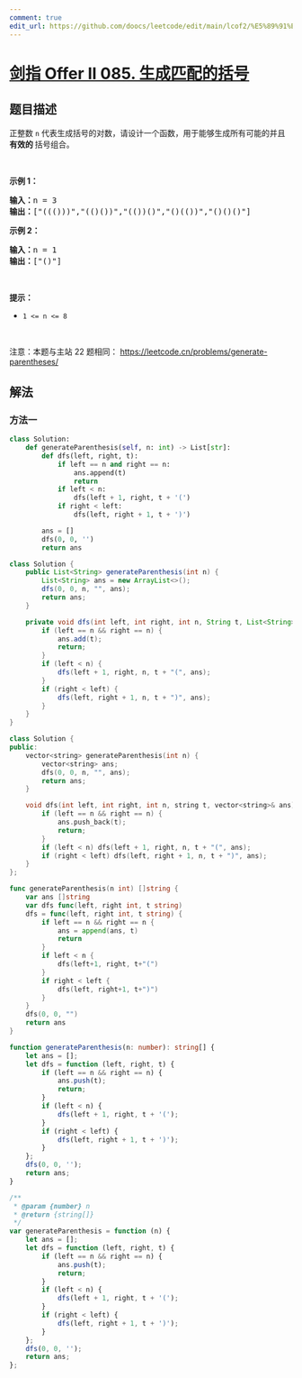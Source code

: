 ```yaml
---
comment: true
edit_url: https://github.com/doocs/leetcode/edit/main/lcof2/%E5%89%91%E6%8C%87%20Offer%20II%20085.%20%E7%94%9F%E6%88%90%E5%8C%B9%E9%85%8D%E7%9A%84%E6%8B%AC%E5%8F%B7/README.md
---
```


# [剑指 Offer II 085. 生成匹配的括号](https://leetcode.cn/problems/IDBivT)

## 题目描述

<!-- 这里写题目描述 -->

<p>正整数&nbsp;<code>n</code>&nbsp;代表生成括号的对数，请设计一个函数，用于能够生成所有可能的并且 <strong>有效的 </strong>括号组合。</p>

<p>&nbsp;</p>

<p><strong>示例 1：</strong></p>

<pre>
<strong>输入：</strong>n = 3
<strong>输出：</strong>[&quot;((()))&quot;,&quot;(()())&quot;,&quot;(())()&quot;,&quot;()(())&quot;,&quot;()()()&quot;]
</pre>

<p><strong>示例 2：</strong></p>

<pre>
<strong>输入：</strong>n = 1
<strong>输出：</strong>[&quot;()&quot;]
</pre>

<p>&nbsp;</p>

<p><strong>提示：</strong></p>

<ul>
	<li><code>1 &lt;= n &lt;= 8</code></li>
</ul>

<p>&nbsp;</p>

<p><meta charset="UTF-8" />注意：本题与主站 22&nbsp;题相同：&nbsp;<a href="https://leetcode.cn/problems/generate-parentheses/">https://leetcode.cn/problems/generate-parentheses/</a></p>

## 解法

### 方法一

<!-- tabs:start -->

```python
class Solution:
    def generateParenthesis(self, n: int) -> List[str]:
        def dfs(left, right, t):
            if left == n and right == n:
                ans.append(t)
                return
            if left < n:
                dfs(left + 1, right, t + '(')
            if right < left:
                dfs(left, right + 1, t + ')')

        ans = []
        dfs(0, 0, '')
        return ans
```

```java
class Solution {
    public List<String> generateParenthesis(int n) {
        List<String> ans = new ArrayList<>();
        dfs(0, 0, n, "", ans);
        return ans;
    }

    private void dfs(int left, int right, int n, String t, List<String> ans) {
        if (left == n && right == n) {
            ans.add(t);
            return;
        }
        if (left < n) {
            dfs(left + 1, right, n, t + "(", ans);
        }
        if (right < left) {
            dfs(left, right + 1, n, t + ")", ans);
        }
    }
}
```

```cpp
class Solution {
public:
    vector<string> generateParenthesis(int n) {
        vector<string> ans;
        dfs(0, 0, n, "", ans);
        return ans;
    }

    void dfs(int left, int right, int n, string t, vector<string>& ans) {
        if (left == n && right == n) {
            ans.push_back(t);
            return;
        }
        if (left < n) dfs(left + 1, right, n, t + "(", ans);
        if (right < left) dfs(left, right + 1, n, t + ")", ans);
    }
};
```

```go
func generateParenthesis(n int) []string {
	var ans []string
	var dfs func(left, right int, t string)
	dfs = func(left, right int, t string) {
		if left == n && right == n {
			ans = append(ans, t)
			return
		}
		if left < n {
			dfs(left+1, right, t+"(")
		}
		if right < left {
			dfs(left, right+1, t+")")
		}
	}
	dfs(0, 0, "")
	return ans
}
```

```ts
function generateParenthesis(n: number): string[] {
    let ans = [];
    let dfs = function (left, right, t) {
        if (left == n && right == n) {
            ans.push(t);
            return;
        }
        if (left < n) {
            dfs(left + 1, right, t + '(');
        }
        if (right < left) {
            dfs(left, right + 1, t + ')');
        }
    };
    dfs(0, 0, '');
    return ans;
}
```

```js
/**
 * @param {number} n
 * @return {string[]}
 */
var generateParenthesis = function (n) {
    let ans = [];
    let dfs = function (left, right, t) {
        if (left == n && right == n) {
            ans.push(t);
            return;
        }
        if (left < n) {
            dfs(left + 1, right, t + '(');
        }
        if (right < left) {
            dfs(left, right + 1, t + ')');
        }
    };
    dfs(0, 0, '');
    return ans;
};
```

<!-- tabs:end -->

<!-- end -->
